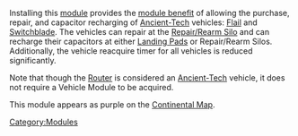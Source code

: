 Installing this [module](modules.md) provides the [module
benefit](module_benefit.md) of allowing the purchase, repair,
and capacitor recharging of [Ancient-Tech](Ancient_Technology.md)
vehicles: [Flail](Flail.md) and
[Switchblade](Switchblade.md). The vehicles can repair at the
[Repair/Rearm Silo](Repair_Rearm_Silo.md) and can recharge their
capacitors at either [Landing Pads](Landing_Pad.md) or
Repair/Rearm Silos. Additionally, the vehicle reacquire timer for all
vehicles is reduced significantly.

Note that though the [Router](Router.md) is considered an
[Ancient-Tech](Ancient_Technology.md) vehicle, it does not require a
Vehicle Module to be acquired.

This module appears as purple on the [Continental
Map](Continental_Map.md).

[Category:Modules](Category:Modules.md)
